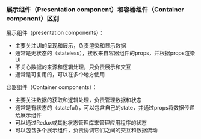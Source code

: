 ### 展示组件（Presentation component）和容器组件（Container component）区别

展示组件（presentation components）：

- 主要关注UI的呈现和展示，负责渲染和显示数据
- 通常是无状态的（stateless），接收来自容器组件的props，并根据props渲染UI
- 不关心数据的来源和逻辑处理，只负责展示和交互
- 通常是可复用的，可以在多个地方使用



容器组件（Container components）：

- 主要关注数据的获取和逻辑处理，负责管理数据和状态
- 通常是有状态的（stateful），可以包含自己的state，并通过props将数据传递给展示组件
- 可以通过Redux或其他状态管理库来管理应用程序的状态
- 可以包含多个展示组件，负责协调它们之间的交互和数据流动